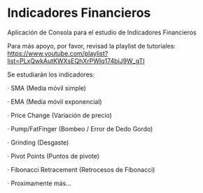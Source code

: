 # Indicadores Financieros

Aplicación de Consola para el estudio de Indicadores Financieros

Para más apoyo, por favor, revisad la playlist de tutoriales:
https://www.youtube.com/playlist?list=PLxQwkAutKWXsEQhXrPWIq174biJ9W_gTI

Se estudiarán los indicadores:
  
  · SMA (Media móvil simple)
  
  · EMA (Media móvil exponencial)
  
  · Price Change (Variación de precio)
  
  · Pump/FatFinger (Bombeo / Error de Dedo Gordo)
  
  · Grinding (Desgaste)

  · Pivot Points (Puntos de pivote)

  · Fibonacci Retracement (Retrocesos de Fibonacci)
  
  · Proximamente más...
